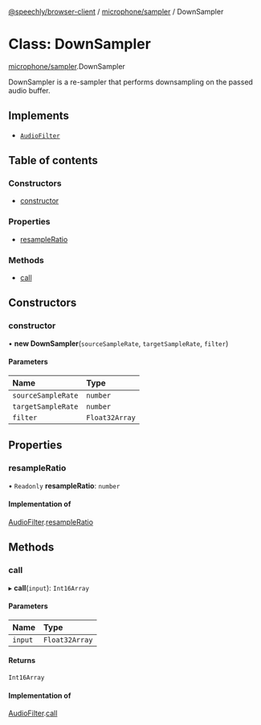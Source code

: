 [@speechly/browser-client](../README.md) / [microphone/sampler](../modules/microphone_sampler.md) / DownSampler

# Class: DownSampler

[microphone/sampler](../modules/microphone_sampler.md).DownSampler

DownSampler is a re-sampler that performs downsampling on the passed audio buffer.

## Implements

- [`AudioFilter`](../interfaces/microphone_sampler.AudioFilter.md)

## Table of contents

### Constructors

- [constructor](microphone_sampler.DownSampler.md#constructor)

### Properties

- [resampleRatio](microphone_sampler.DownSampler.md#resampleratio)

### Methods

- [call](microphone_sampler.DownSampler.md#call)

## Constructors

### constructor

• **new DownSampler**(`sourceSampleRate`, `targetSampleRate`, `filter`)

#### Parameters

| Name | Type |
| :------ | :------ |
| `sourceSampleRate` | `number` |
| `targetSampleRate` | `number` |
| `filter` | `Float32Array` |

## Properties

### resampleRatio

• `Readonly` **resampleRatio**: `number`

#### Implementation of

[AudioFilter](../interfaces/microphone_sampler.AudioFilter.md).[resampleRatio](../interfaces/microphone_sampler.AudioFilter.md#resampleratio)

## Methods

### call

▸ **call**(`input`): `Int16Array`

#### Parameters

| Name | Type |
| :------ | :------ |
| `input` | `Float32Array` |

#### Returns

`Int16Array`

#### Implementation of

[AudioFilter](../interfaces/microphone_sampler.AudioFilter.md).[call](../interfaces/microphone_sampler.AudioFilter.md#call)
